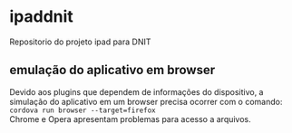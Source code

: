 # ipaddnit
Repositorio do projeto ipad para DNIT

## emulação do aplicativo em browser
Devido aos plugins que dependem de informações do dispositivo, a simulação do aplicativo em um browser precisa ocorrer com o 
comando: <br>
`cordova run browser --target=firefox` <br>
Chrome e Opera apresentam problemas para acesso a arquivos.


